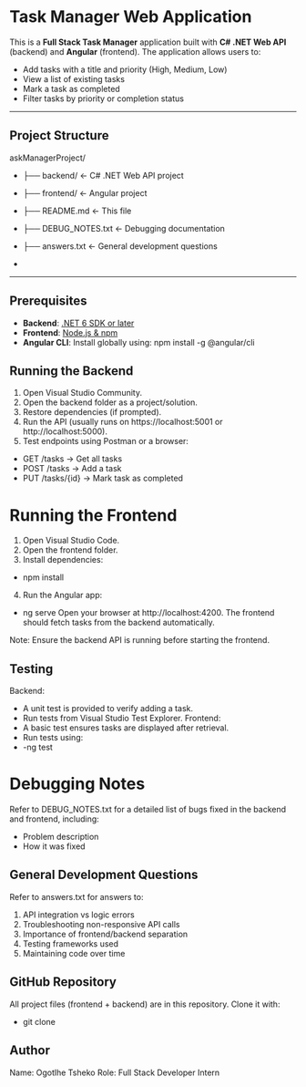﻿# Task Manager Web Application
This is a **Full Stack Task Manager** application built with **C# .NET Web API** (backend) and **Angular** (frontend). The application allows users to:

- Add tasks with a title and priority (High, Medium, Low)  
- View a list of existing tasks  
- Mark a task as completed  
- Filter tasks by priority or completion status  

---

## **Project Structure**
askManagerProject/
- ├── backend/ ← C# .NET Web API project
- ├── frontend/ ← Angular project
- ├── README.md ← This file
- ├── DEBUG_NOTES.txt ← Debugging documentation
- ├── answers.txt ← General development questions

- 
---

## **Prerequisites**

- **Backend**: [.NET 6 SDK or later](https://dotnet.microsoft.com/en-us/download/dotnet)  
- **Frontend**: [Node.js & npm](https://nodejs.org/)  
- **Angular CLI**: Install globally using:
npm install -g @angular/cli

## **Running the Backend**

1. Open Visual Studio Community.
2. Open the backend folder as a project/solution.
3. Restore dependencies (if prompted).
4. Run the API (usually runs on https://localhost:5001 or http://localhost:5000).
5. Test endpoints using Postman or a browser:
- GET /tasks → Get all tasks
- POST /tasks → Add a task
- PUT /tasks/{id} → Mark task as completed

# **Running the Frontend**
1. Open Visual Studio Code.
2. Open the frontend folder.
3. Install dependencies:
- npm install
4. Run the Angular app:
- ng serve
Open your browser at http://localhost:4200. The frontend should fetch tasks from the backend automatically.

Note: Ensure the backend API is running before starting the frontend.

## **Testing**
Backend:
- A unit test is provided to verify adding a task.
- Run tests from Visual Studio Test Explorer.
Frontend:
- A basic test ensures tasks are displayed after retrieval.
- Run tests using:
 - -ng test

# **Debugging Notes**

Refer to DEBUG_NOTES.txt for a detailed list of bugs fixed in the backend and frontend, including:
- Problem description
- How it was fixed

## **General Development Questions**
Refer to answers.txt for answers to:
1. API integration vs logic errors
2. Troubleshooting non-responsive API calls
3. Importance of frontend/backend separation
4. Testing frameworks used
5. Maintaining code over time

## **GitHub Repository**
All project files (frontend + backend) are in this repository. Clone it with:
- git clone <your-repo-url>

## **Author**
Name: Ogotlhe Tsheko
Role: Full Stack Developer Intern
